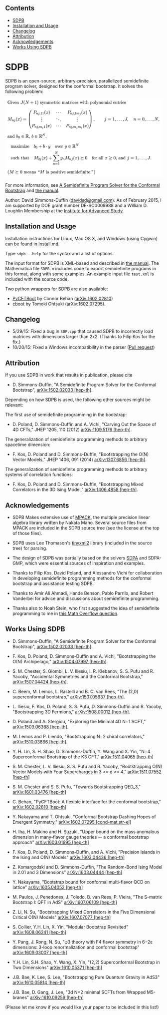 ## Contents

* [SDPB](#sdpb)
* [Installation and Usage](#installation-and-usage)
* [Changelog](#changelog)
* [Attribution](#attribution)
* [Acknowledgements](#acknowledgements)
* [Works Using SDPB](#works-using-sdpb)

# SDPB

SDPB is an open-source, arbitrary-precision, parallelized semidefinite
program solver, designed for the conformal bootstrap. It solves the following problem:

![maximize:  b_0 + \sum_n b_n y_n over (y_1,...,y_N), such that: M_{0j}(x) + \sum_n y_n M_{nj}(x) is positive semidefinite for all x >= 0 and 1 <= j <= J, where each M_{nj}(x) is a polynomial matrix in x.](/docs/SDPB-PMP-Description.png?raw=true)

For more information, see [A Semidefinite Program Solver for the Conformal Bootstrap](http://arxiv.org/abs/1502.02033)
and [the manual](/docs/SDPB-Manual.pdf).

Author: David Simmons-Duffin (davidsd@gmail.com). As of February 2015, I am
supported by DOE grant number DE-SC0009988 and a William D. Loughlin Membership
at the [Institute for Advanced Study](http://sns.ias.edu).

## Installation and Usage

Installation instructions for Linux, Mac OS X, and Windows (using Cygwin)
 can be found in [Install.md](Install.md).

Type `sdpb --help` for the syntax and a list of options.

The input format for SDPB is XML-based and described in
[the manual](/docs/SDPB-Manual.pdf).
The Mathematica file `SDPB.m` includes code to export semidefinite
programs in this format, along with some examples. An example input
file `test.xml` is included with the source code.

Two python wrappers for SDPB are also available:

- [PyCFTBoot](https://github.com/cbehan/pycftboot) by Connor Behan ([arXiv:1602.02810](http://arxiv.org/abs/arXiv:1602.02810))
- [cboot](https://github.com/tohtsky/cboot) by Tomoki Ohtsuki ([arXiv:1602.07295](http://arxiv.org/abs/arXiv:1602.07295)).

## Changelog

- 5/29/15: Fixed a bug in `SDP.cpp` that caused SDPB to incorrectly load
  matrices with dimensions larger than 2x2. (Thanks to Filip Kos for
  the fix.)
- 10/20/15: Fixed a Windows incompatibility in the parser ([Pull request](https://github.com/davidsd/sdpb/pull/8))

## Attribution

If you use SDPB in work that results in publication, please cite

- D. Simmons-Duffin, "A Semidefinite Program Solver for the
  Conformal Bootstrap", [arXiv:1502.02033 \[hep-th\]](http://arxiv.org/abs/1502.02033).

Depending on how SDPB is used, the following other sources might be relevant:

The first use of semidefinite programming in the bootstrap:

- D. Poland, D. Simmons-Duffin and A. Vichi, "Carving Out the Space of
  4D CFTs," JHEP 1205, 110 (2012) [arXiv:1109.5176 \[hep-th\]](http://arxiv.org/abs/1109.5176).

The generalization of semidefinite programming methods to arbitrary
spacetime dimension:

- F. Kos, D. Poland and D. Simmons-Duffin, "Bootstrapping the O(N)
  Vector Models," JHEP 1406, 091 (2014) [arXiv:1307.6856 \[hep-th\]](http://arxiv.org/abs/1307.6856).

The generalization of semidefinite programming methods to arbitrary
systems of correlation functions:

- F. Kos, D. Poland and D. Simmons-Duffin, "Bootstrapping Mixed
  Correlators in the 3D Ising Model," [arXiv:1406.4858 \[hep-th\]](http://arxiv.org/abs/1406.4858).

## Acknowledgements

- SDPB Makes extensive use of [MPACK](http://mplapack.sourceforge.net/), the multiple precision linear algebra library written by Nakata Maho.  Several source files from MPACK are included in the SDPB source tree (see the license at the top of those files).

- SDPB uses Lee Thomason's [tinyxml2](http://www.grinninglizard.com/tinyxml2/) library (included in the source tree) for parsing.

- The design of SDPB was partially based on the solvers [SDPA](http://sdpa.sourceforge.net/) and SDPA-GMP, which were essential sources of inspiration and examples.

- Thanks to Filip Kos, David Poland, and Alessandro Vichi for collaboration in developing semidefinite programming methods for the conformal bootstrap and assistance testing SDPB.

- Thanks to Amir Ali Ahmadi, Hande Benson, Pablo Parrilo, and Robert Vanderbei for advice and discussions about semidefinite programming.

- Thanks also to Noah Stein, who first suggested the idea of semidefinite programming to me in [this Math Overflow question](http://mathoverflow.net/questions/33242/continuous-linear-programming-estimating-a-solution).

## Works Using SDPB

- D. Simmons-Duffin,
  "A Semidefinite Program Solver for the Conformal Bootstrap",
  [arXiv:1502.02033 [hep-th]](http://arxiv.org/abs/1502.02033).

- F. Kos, D. Poland, D. Simmons-Duffin and A. Vichi,
  "Bootstrapping the O(N) Archipelago,"
  [arXiv:1504.07997 [hep-th]](http://arxiv.org/abs/1504.07997).

- S. M. Chester, S. Giombi, L. V. Iliesiu, I. R. Klebanov, S. S. Pufu and R. Yacoby,
  "Accidental Symmetries and the Conformal Bootstrap,"
  [arXiv:1507.04424 [hep-th]](http://arxiv.org/abs/1507.04424).

- C. Beem, M. Lemos, L. Rastelli and B. C. van Rees,
  "The (2,0) superconformal bootstrap,"
  [arXiv:1507.05637 [hep-th]](http://arxiv.org/abs/1507.05637).

- L. Iliesiu, F. Kos, D. Poland, S. S. Pufu, D. Simmons-Duffin and R. Yacoby,
  "Bootstrapping 3D Fermions,"
  [arXiv:1508.00012 [hep-th]](http://arxiv.org/abs/1508.00012).

- D. Poland and A. Stergiou,
  "Exploring the Minimal 4D N=1 SCFT,"
  [arXiv:1509.06368 [hep-th]](http://arxiv.org/abs/1509.06368).

-  M. Lemos and P. Liendo,
  "Bootstrapping N=2 chiral correlators,"
  [arXiv:1510.03866 [hep-th]](http://arxiv.org/abs/1510.03866).

- Y. H. Lin, S. H. Shao, D. Simmons-Duffin, Y. Wang and X. Yin,
  "N=4 Superconformal Bootstrap of the K3 CFT,"
  [arXiv:1511.04065 [hep-th]](http://arxiv.org/abs/arXiv:1511.04065)

- S. M. Chester, L. V. Iliesiu, S. S. Pufu and R. Yacoby,
  "Bootstrapping O(N) Vector Models with Four Supercharges in 3 <= d <= 4,"
  [arXiv:1511.07552 [hep-th]](http://arxiv.org/abs/arXiv:1511.07552)

- S. M. Chester and S. S. Pufu,
  "Towards Bootstrapping QED_3,"
  [arXiv:1601.03476 [hep-th]](http://arxiv.org/abs/arXiv:1601.03476)

- C. Behan,
  "PyCFTBoot: A flexible interface for the conformal bootstrap,"
  [arXiv:1602.02810 [hep-th]](http://arxiv.org/abs/arXiv:1602.02810)

- Y. Nakayama and T. Ohtsuki,
  "Conformal Bootstrap Dashing Hopes of Emergent Symmetry,"
  [arXiv:1602.07295 [cond-mat.str-el]](http://arxiv.org/abs/arXiv:1602.07295)

- H. Iha, H. Makino and H. Suzuki,
  "Upper bound on the mass anomalous dimension in many-flavor gauge theories -- a conformal bootstrap approach"
  [arXiv:1603.01995 [hep-th]](http://arxiv.org/abs/1603.01995)

- F. Kos, D. Poland, D. Simmons-Duffin, and A. Vichi,
  "Precision Islands in the Ising and O(N) Models"
  [arXiv:1603.04436 [hep-th]](http://arxiv.org/abs/1603.04436)

- Z. Komargodski and D. Simmons-Duffin,
  "The Random-Bond Ising Model in 2.01 and 3 Dimensions"
  [arXiv:1603.04444 [hep-th]](http://arxiv.org/abs/1603.04444)

- Y. Nakayama,
  "Bootstrap bound for conformal multi-flavor QCD on lattice"
  [arXiv:1605.04052 [hep-th]](https://arxiv.org/abs/1605.04052)

- M. Paulos, J. Penedones, J. Toledo, B. van Rees, P. Vieira,
  "The S-matrix Bootstrap I: QFT in AdS"
  [arXiv:1607.06109 [hep-th]](http://arxiv.org/abs/1607.06109)

- Z. Li, N. Su,
  "Bootstrapping Mixed Correlators in the Five Dimensional Critical O(N) Models"
  [arXiv:1607.07077 [hep-th]](https://arxiv.org/abs/1607.07077)

- S. Collier, Y.H. Lin, X. Yin,
  "Modular Bootstrap Revisited"
  [arXiv:1608.06241 [hep-th]](https://arxiv.org/abs/1608.06241)

- Y. Pang, J. Rong, N. Su,
  "φ3  theory with F4 flavor symmetry in 6−2ε dimensions: 3-loop renormalization and conformal bootstrap"
  [arXiv:1609.03007 [hep-th]](https://arxiv.org/abs/1609.03007)

- Y.H. Lin, S.H. Shao, Y. Wang, X. Yin,
  "(2,2) Superconformal Bootstrap in Two Dimensions"
  [arXiv:1610.05371 [hep-th]](https://arxiv.org/abs/1610.05371)
  
- J.B. Bae, K. Lee, S. Lee,
  "Bootstrapping Pure Quantum Gravity in AdS3"
  [arXiv:1610.05814 [hep-th]](https://arxiv.org/abs/1610.05814)

- J.B. Bae, D. Gang, J. Lee,
  "3d N=2 minimal SCFTs from Wrapped M5-branes"
  [arXiv:1610.09259 [hep-th]](https://arxiv.org/abs/1610.09259)

(Please let me know if you would like your paper to be included in this list!)
